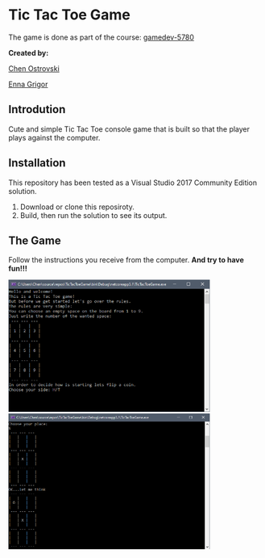 # Tic Tac Toe Game
The game is done as part of the course: [gamedev-5780](https://github.com/erelsgl-at-ariel/gamedev-5780)

**Created by:**

[Chen Ostrovski](https://github.com/ChenOst)

[Enna Grigor](https://github.com/ennagrigor)

 ## Introdution
Cute and simple Tic Tac Toe console game that is built so that
 the player plays against the computer.
 
 ## Installation
 This repository has been tested as a Visual Studio 2017 Community Edition solution.
 1. Download or clone this reposiroty.
 1. Build, then run the solution to see its output.

 ## The Game
 Follow the instructions you receive from the computer.
 **And try to have fun!!!**

<img src="Images/p1.png" width=400>


<img src="Images/p2.png" width=400>
